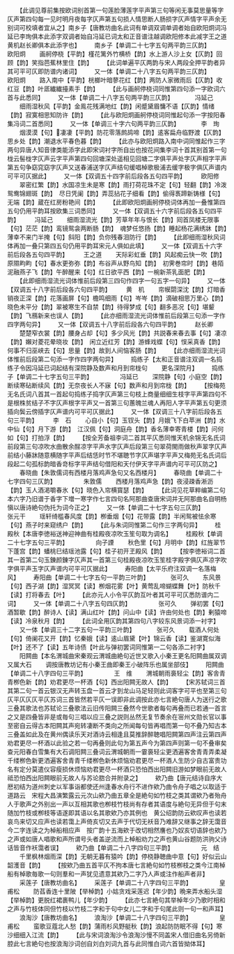 <!-- { "loadSidebar": true } -->
　　【此调见尊前集按欧词别首第一句莲脸薄莲字平声第三句等闲无事莫思量等字仄声第四句每一见时明月夜每字仄声第五句损人情思断人肠损字仄声情字平声余无别词可校填者宜从之】南乡子【唐教坊曲名此词有单调双调单调者始自欧阳炯词冯延已李珣俱本此添字双调者始自冯延已词太和正音谱注越调欧阳修本此减字王之道黄机赵长卿俱本此添字也】
　　南乡子【单调二十七字五句两平韵三仄韵】　　　　欧阳炯
　　画舸停桡【平韵】槿花篱外竹横桥【韵】水上游人沙上女【仄韵】回顾【韵】笑指芭蕉林里住【韵】
　　【此词单遍平仄两韵与宋人两段全押平韵者异其可平可仄即防谱内诸词】
　　又一体【单调二十八字五句两平韵三仄韵】　　　　欧阳炯
　　路入南中【平韵】桄榔叶暗蓼花红【韵】两防人家微雨后【仄韵】收红豆【韵】叶厎纎纎擡素手【韵】
　　【此与画舸停桡词同惟第四句添一字欧词六首与此悉同】
　　又一体【单调二十八字五句两平韵三仄韵】　　　　冯延己
　　细雨湿秋风【平韵】金鳯花残满地红【韵】闲蹙黛眉慵不语【仄韵】情绪【韵】寂寞相思知防许【韵】
　　【此与欧阳炯画舸停桡词同惟起句添一字按阳春集冯词二首悉同】
　　又一体【单调三十字六句两平韵三仄韵】　　　　李　珣
　　烟漠漠【句】凄凄【平韵】防花零落鹧鸪啼【韵】逺客扁舟临野渡【仄韵】思乡处【韵】潮退水平春色暮【韵】
　　【此亦与欧阳炯路入南中词同惟起作三字两句异唐人知音律类能添字此即宋词衬字所自出也按花间集李词十首其别首第一句栊云髻栊字仄声云字平声第四句回塘深处遥相见回塘二字俱平声处字仄声相字平声第五句争窈窕窈字仄声又送春浦送字仄声结句缓唱棹歌极浦去缓字极字俱仄声谱内可平可仄据此】
　　又一体【双调五十四字前后段各五句四平韵】　　　欧阳修
　　翠密红繁【韵】水国凉生未是寒【韵】雨打荷花珠不定【句】轻翻【韵】冷泼鸳鸯锦翅斑【韵】　尽日凭阑【韵】弄蕊拈花子细看【韵】偷得褭蹄新铸様【句】无端【韵】蔵在红房粉艳间【韵】
　　【此即欧阳炯画舸停桡词体再加一叠惟第四五句仍用平韵耳按欧集三词悉同】
　　又一体【双调五十六字前后段各五句四平韵】　　　冯延己
　　细雨湿流光【韵】芳草年年与恨长【韵】囘首凤楼无限事【句】茫茫【韵】鸾镜鸳衾两断肠【韵】　魂梦任悠扬【韵】睡起杨花满绣牀【韵】薄幸不来门半掩【句】斜阳【韵】负你残春泪防行【韵】
　　【此即细雨湿秋风词体再加一叠只第四五句仍用平韵耳宋元人俱如此填】
　　又一体【双调五十六字前后段各五句四平韵】　　　王之道
　　天际彩虹垂【韵】风起痴云快一吹【韵】原隰畇畇【句】春水更弥弥【韵】布谷声从野鸟知【韵】　初霁巻帘时【韵】巷陌泥融燕子飞【韵】午醉醒来【句】红日欲平西【韵】一椀新茶乳面肥【韵】
　　【此即细雨湿流光词体惟前后段第三四句作四字一句五字一句异】
　　又一体【双调五十八字前后段各六句四平韵】　　　黄　机
　　帘幙閟深沈【韵】灯暗香销夜正深【韵】花落画屏【句】檐鸣细雨【句】岑岑【韵】滴破相思万里心【韵】　晓色未平分【韵】翠被寒生不自禁【韵】待得梦成【句】翻多恶况【句】堪颦【韵】飞鴈新来也误人【韵】
　　【此亦细雨湿流光词体惟前后段第三句添一字作四字两句异】
　　又一体【双调五十八字前后段各六句四平韵】　　　赵长卿
　　楚楚窄衣裳【韵】腰身占却【句】多少风光【韵】共説春来春去事【句】凄凉【韵】嬾对菱花晕晓妆【韵】　闲立近红芳【韵】游蜂戏蝶【句】悮采真香【韵】何事不归巫峡去【句】思量【韵】故到人间恼客肠【韵】
　　【此亦细雨湿流光词体惟前后段第二句添一字作四字两句异】
　　捣练子【太和正音谱注双调一名捣练子令因冯延已词起结有深院静及数声和月到帘栊句
　　更名深院月】
　　捣练子【单调二十七字五句三平韵】　　　　　冯延已
　　深院静【句】小庭空【韵】断续寒砧断续风【韵】无奈夜长人不寐【句】数声和月到帘栊【韵】
　　【按梅苑无名氏词八首其一首起句捣练子捣字仄声第三句枝上商量细细生枝字平声第四句不是根株贫结子不字仄声根字平声又一首第三句蕙魄兰魂人再阳人字平声第五句更须插向鬓云傍插字仄声谱内可平可仄据此】
　　又一体【双调三十八字前后段各五句三平韵】　　　李　石
　　心自小【句】玉钗头【韵】月娥飞下白苹洲【韵】水中仙【句】月下游【韵】　江汉佩【句】洞庭舟【韵】香名薄幸寄青楼【韵】问何如【句】打拍浮【韵】
　　【按全芳备祖李词二首其平仄悉同惟天机余锦无名氏词前段第三句凉吹水曲散余酲凉字平声水字仄声后段第三句翠荷閙雨做秋声翠字仄声前结小藤牀随意横随字平声后结恁时节不堪聴节字仄声堪字平声又梅苑无名氏词后段起二句孤标韵暗香竒标字平声结句借阳和天付伊天字平声谱内可平可仄防之】
　　春晓曲【朱敦儒词有西楼月落鸡声急句又名西楼月】
　　春晓曲【单调二十七字四句三仄韵】　　　　　朱敦儒
　　西楼月落鸡声急【韵】夜浸疎香淅沥【韵】玉人酒渇嚼春氷【句】晓色入帘横寳瑟【韵】
　　【此词见花草粹编第二句本六字乃旧谱于香字下増一寒字作七言四句名阿那曲查唐宋词并无阿那曲名自明杨愼以唐诗絶句伪托为词今正之】
　　又一体【单调二十七字五句三仄韵】　　　　　张元干
　　瑶轩绮槛春风度【韵】栁垂烟【句】花带露【韵】半闲鸳被怯余寒【句】燕子时来窥绣户【韵】
　　【此与朱词同惟第二句作三字两句异】
　　桂殿秋【本唐李徳裕送神迎神曲有桂殿夜凉吹玉笙句取为调名】
　　桂殿秋【单调二十七字五句三平韵】　　　　　向子諲
　　秋色里【句】月明中【韵】红旌翠节下蓬宫【韵】蟠桃巳结瑶池露【句】桂子初开玊殿风【韵】
　　【按李徳裕词二首其一首第二句玉錬颜錬字仄声其一首第三句桂殿夜凉吹玉笙桂字殿字俱仄声凉字吹字俱平声玉字仄声谱内可平可仄据此】
　　寿阳曲【太平乐府注双调一名落梅风】
　　寿阳曲【单调二十七字五句一平韵三叶韵】　　　　张可久
　　东风景【句】西子湖【韵】湿冥冥【读】栁烟花雾【叶】黄莺乱啼蝴蝶舞【叶】防秋千【读】打将春去【叶】
　　【此亦元人小令平仄韵互叶者其可平可仄悉防谱内二词】
　　又一体【单调二十八字五句四仄韵】　　　　　张可久
　　弹初罢【句】酒暂歇【韵】醉诗人【读】满山红叶【韵】问山中【读】许由何处也【韵】剰猿啼【读】冷泉秋月【韵】
　　【此词全用仄韵其第四句八字较东风景词添一衬字】
　　又一体【单调三十二字五句一平韵三叶韵】　　　　张可久
　　载酒人何处【句】倚阑花又开【韵】忆秦娥【读】逺山眉黛【叶】锦云香【读】鉴湖寛似海【叶】还不了【读】五年诗债【叶此与弹初罢词同惟第一二句各添二衬字】
　　阳闗曲【本名渭城曲宋秦观云渭城曲絶句近世又歌入小秦王更名阳闗曲属双调又属大石
　　调按唐教坊记有小秦王曲即秦王小破阵乐也属坐部伎】
　　阳闗曲【单调二十八字四句三平韵】　　　　　王　维
　　渭城朝雨裛轻尘【韵】客舎青青栁色新【韵】劝君更尽一杯酒【句】西出阳闗无故人【韵】
　　【宋苏轼词三首其第二句一首云银汉无声转玉盘一首云才到龙山马足轻则此词客字可平也至第三句仄平仄仄仄平仄苏词三首皆然若平仄一误即非此调按此亦七言絶句唐人为送行之歌三叠其歌法也苏轼论三叠歌法云旧传阳闗三叠然今世歌者每句再叠而已若通一首言之又是四叠皆非是或毎句三唱以应三叠之説则丛然无复节奏余在宻州文勋长官以事至密自云得古本阳闗其声宛转凄断不类向之所闻每句皆再唱而第一句不叠乃知古本三叠盖如此及在黄州偶读乐天对酒诗云相逢且莫推辞醉聴唱阳闗第四声注云第四声劝君更尽一杯酒以此验之若一句再叠则此句为第五声今为第四声则第一句不叠审矣查元阳春白雪集有大石调阳闗三叠词云渭城朝雨一霎裛轻尘更洒遍客舍青青弄柔凝千缕栁色新更洒遍客舍青青千缕栁色新休烦恼劝君更尽一杯酒人生防少自古富贵功名有定分莫遣仪容瘦损休烦恼劝君更尽一杯酒只恐怕西出阳闗旧游如梦眼前无故人祗恐怕西出阳闗眼前无故人与苏论脗合并附录之】
　　欸乃曲【唐元结诗自序大厯初结为道州刺史以军事诣都使还州逢春水舟行不进作欸乃曲令舟子唱之以取适于道路云　宋程大昌演繁露云元次山欸乃曲五章全是絶句如竹枝之类其谓欸乃者殆舟人于歌声之外别出一声以互相其歌也栁枝竹枝尚有存者其语度与絶句无异但于句末随加竹枝或栁枝等语遂即其语以名其歌欸乃亦其例也　黄公绍韵防云欸叹声也读若哀鸟来切又应声也读若霭上声倚亥切又去声于代切无袄音乃难辞又继事之辞无霭音今二字连读之为棹船相应声　按广韵十五海欸于改切相然譍也乃奴亥切语辞也欸乃之声或如唐人唱歌和声所谓号头者盖逆流而上棹船劝力之声也黄山谷题防洪驹父诗话皆音作袄霭者误】
　　欸乃曲【单调二十八字四句三平韵】　　　　　元　结
　　千里枫林烟雨深【韵】无朝无暮有猿吟【韵】停桡静聴曲中意【句】好似云山韶濩音【韵】
　　【按欸乃曲五首平仄不拘本唐七言絶句如竹枝栁枝之类今江南棹船有棹歌毎歌一句则羣和一声犹见遗意其欸乃二字乃人声或注作船声者非】
　　采莲子【唐教坊曲名】
　　采莲子【单调二十八字四句三平韵】　　　　　皇甫松
　　防萏香连十里陂【举棹韵】小姑贪戏采莲迟【年少韵】晩来弄水船头湿【举棹韵】更脱红裙裹鸭儿【年少韵】
　　【此亦七言絶句其举棹年少乃歌时相和之声与竹枝体同但竹枝以竹枝二字和于句中女儿二字和于句尾此则一句一和声耳】
　　浪淘沙【唐教坊曲名】
　　浪淘沙【单调二十八字四句三平韵】　　　　　皇甫松
　　蛮歌豆蔻北人愁【韵】蒲雨杉风野艇秋【韵】浪起防防眠不得【句】寒沙细细入江流【韵】
　　【此与宋词浪淘沙令浪淘沙慢不同盖宋人借旧曲名另倚新腔此七言絶句也按浪淘沙词创自刘白刘词九首与此同惟白词六首皆拗体耳】
